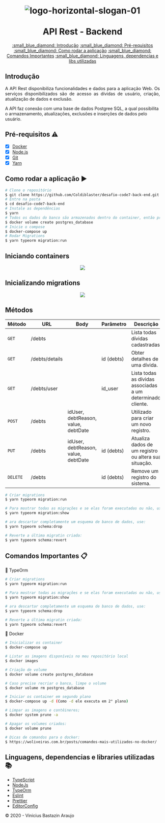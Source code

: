 <h1 align="center">
  <br>
  <img src="https://code7.com/wp-content/themes/code7/assets/img/Grupo%201038.svg" alt="logo-horizontal-slogan-01" border="0">
  <br>
  <br>
  API Rest - Backend
  <br>
</h1>

<p align="center">
  <a href="#introdução">:small_blue_diamond: Introdução</a> 
  <a href="#pré-requisitos-warning">:small_blue_diamond: Pré-requisitos</a>
  <a href="#como-rodar-a-aplicação-arrow_forward">:small_blue_diamond: Como rodar a aplicação</a>
  <a href="#comandos-importantes-clipboard">:small_blue_diamond: Comandos Importantes</a>
  <a href="#linguagens-dependencias-e-libs-utilizadas-books">:small_blue_diamond: Linguagens, dependencias e libs utilizadas</a>
</p>

## Introdução

<p align="justify">A API Rest disponibiliza funcionalidades e dados para a aplicação Web. Os serviços disponibilizados são de acesso as dívidas de usuário, criação, atualização de dados e exclusão. 

A API faz conexão com uma base de dados Postgree SQL, a qual possibilita o armazenamento, atualizações, exclusões e inserções de dados pelo usuário.
</p>

## Pré-requisitos :warning:
- [x] [Docker](https://www.docker.com/get-started)
- [x] [Node.js](https://nodejs.org/en/download)
- [x] [Git](https://git-scm.com)
- [x] [Yarn](https://yarnpkg.com)

## Como rodar a aplicação :arrow_forward:
```bash
# Clone o repositório
$ git clone https://github.com/Coldiblaster/desafio-code7-back-end.git
# Entre na pasta
$ cd desafio-code7-back-end
# Instale as dependências
$ yarn
# Todos os dados do banco são armazenados dentro do container, então precisamos criar um volume:
$ docker volume create postgres_database
# Inicie o compose
$ docker-compose up
# Rodar Migrations
$ yarn typeorm migration:run
```

## Iniciando containers
<p align="center"> 
<img src="https://recordit.co/67bKGRuhDz.gif">
</p>

## Inicializando migrations
<p align="center"> 
<img src="https://recordit.co/SB1ppyDwbo.gif">
</p>

## Métodos

| Método | URL | Body | Parâmetro | Descrição |
|---|---|---|---|---|
| `GET` | /debts | | | Lista todas dívidas cadastradas. |
| `GET` | /debts/details | | id (debts) | Obter detalhes de uma dívida. |
| `GET` | /debts/user | | id_user | Lista todas as dívidas associadas a um determinado cliente. |
| `POST` | /debts | idUser, debtReason, value, debtDate | | Utilizado para criar um novo registro. |
| `PUT` | /debts | idUser, debtReason, value, debtDate | id (debts) | Atualiza dados de um registro ou altera sua situação. |
| `DELETE` | /debts | | id (debts) |Remove um registro do sistema. |

```bash
# Criar migrations
$ yarn typeorm migration:run

# Para mostrar todas as migrações e se elas foram executadas ou não, use o seguinte comando:
$ yarn typeorm migration:show

# ara descartar completamente um esquema de banco de dados, use:
$ yarn typeorm schema:drop

# Reverte a última migratin criada:
$ yarn typeorm schema:revert
```

## Comandos Importantes :clipboard:
:memo: TypeOrm

```bash
# Criar migrations
$ yarn typeorm migration:run

# Para mostrar todas as migrações e se elas foram executadas ou não, use o seguinte comando:
$ yarn typeorm migration:show

# ara descartar completamente um esquema de banco de dados, use:
$ yarn typeorm schema:drop

# Reverte a última migratin criada:
$ yarn typeorm schema:revert
```

:whale: Docker

```bash
# Inicializar os container
$ docker-compose up

# Listar as imagens disponíveis no meu repositório local
$ docker images

# Criação de volume
$ docker volume create postgres_database

# Caso precise recriar o banco, limpe o volume
$ docker volume rm postgres_database

# Iniciar os container em segundo plano
$ docker-compose up -d (Como -d ele executa em 2° plano)

# Limpar as imagens e contêineres;
$ docker system prune -a

# Apagar os volumes criados:
$ docker volume prune

# Dicas de comandos para o docker:
$ https://woliveiras.com.br/posts/comandos-mais-utilizados-no-docker/
```

## Linguagens, dependencias e libraries utilizadas :books:

- [TypeScript](https://www.typescriptlang.org/)
- [NodeJs](https://nodejs.org/en/)
- [TypeOrm](https://typeorm.io/#/)
- [Eslint](https://eslint.org/)
- [Prettier](https://prettier.io/)
- [EditorConfig](https://editorconfig.org/)

:copyright: 2020 - Vinicius Bastazin Araujo
